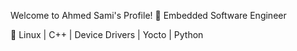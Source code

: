 Welcome to Ahmed Sami's Profile! 🌟
Embedded Software Engineer

🔧 Linux | C++ | Device Drivers | Yocto | Python
